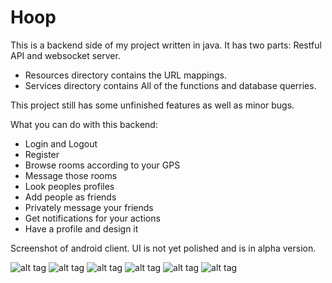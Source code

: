 # Hoop
This is a backend side of my project written in java. It has two parts: Restful API and websocket server.

* Resources directory contains the URL mappings.
* Services directory contains All of the functions and database querries.

This project still has some unfinished features as well as minor bugs.

What you can do with this backend:

* Login and Logout
* Register
* Browse rooms according to your GPS
* Message those rooms
* Look peoples profiles
* Add people as friends
* Privately message your friends
* Get notifications for your actions
* Have a profile and design it


Screenshot of android client. UI is not yet polished and is in alpha version.


![alt tag](http://www.batuhanyaman.com/wp-content/uploads/1.jpg)
![alt tag](http://www.batuhanyaman.com/wp-content/uploads/2.jpg)
![alt tag](http://www.batuhanyaman.com/wp-content/uploads/3.jpg)
![alt tag](http://www.batuhanyaman.com/wp-content/uploads/4.jpg)
![alt tag](http://www.batuhanyaman.com/wp-content/uploads/5.jpg)
![alt tag](http://www.batuhanyaman.com/wp-content/uploads/6.jpg)
